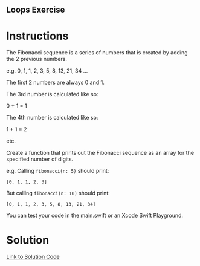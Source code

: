 ## Loops Exercise

# Instructions

The Fibonacci sequence is a series of numbers that is created by adding the 2 previous numbers.

e.g. 0, 1, 1, 2, 3, 5, 8, 13, 21, 34 ...

The first 2 numbers are always 0 and 1. 

The 3rd number is calculated like so:

0 + 1 = 1

The 4th number is calculated like so:

1 + 1 = 2

etc.

Create a function that prints out the Fibonacci sequence as an array for the specified number of digits.

e.g. Calling `fibonacci(n: 5)` should print:
```
[0, 1, 1, 2, 3]
```
But calling `fibonacci(n: 10)` should print:
```
[0, 1, 1, 2, 3, 5, 8, 13, 21, 34]
```
You can test your code in the main.swift or an Xcode Swift Playground.

# Solution

[Link to Solution Code](https://gist.github.com/TheMuellenator/d7a51665386b12b11519fb43d33e1d12)

